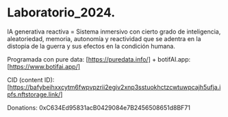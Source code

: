 # Laboratorio_2024.

IA generativa reactiva = Sistema inmersivo con cierto grado de inteligencia, aleatoriedad, memoria, autonomía y reactividad que se adentra en la distopia de la guerra y sus efectos en la condición humana.

Programada con pure data: [https://puredata.info/]
+
botifAI.app: [https://www.botifai.app/]

CID (content ID): [https://bafybeihxxcytm6fwpvpzrii2egiv2xnp3sstuokhctzcwtuwpcajh5ufja.ipfs.nftstorage.link/]

Donations: 0xC634Ed95831acB0429084e7B2456508651d8BF71


